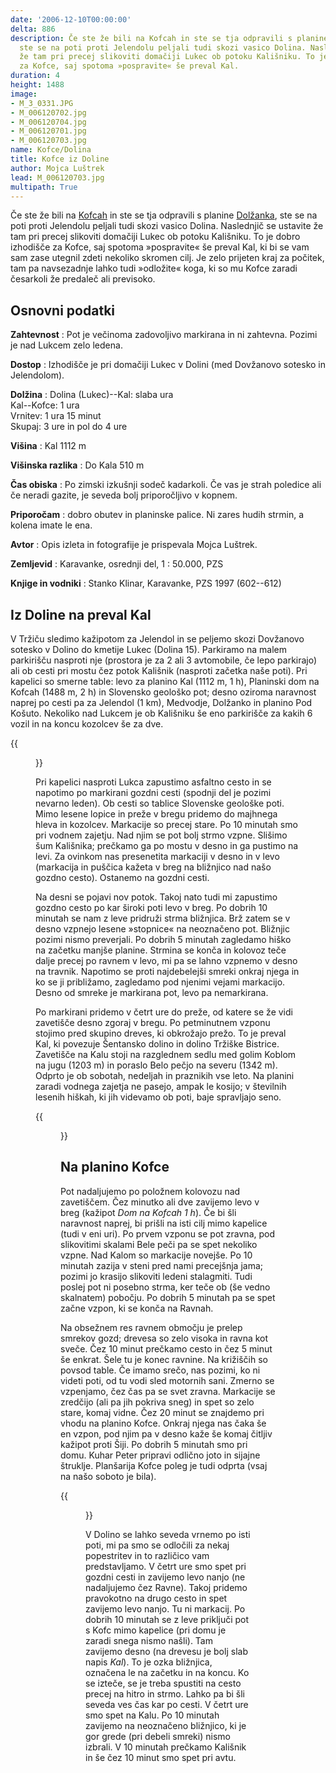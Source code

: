 ```yaml
---
date: '2006-12-10T00:00:00'
delta: 886
description: Če ste že bili na Kofcah in ste se tja odpravili s planine Dolžanka,
  ste se na poti proti Jelendolu peljali tudi skozi vasico Dolina. Naslednjič se ustavite
  že tam pri precej slikoviti domačiji Lukec ob potoku Kališniku. To je dobro izhodišče
  za Kofce, saj spotoma »pospravite« še preval Kal.
duration: 4
height: 1488
image:
- M_3_0331.JPG
- M_006120702.jpg
- M_006120704.jpg
- M_006120701.jpg
- M_006120703.jpg
name: Kofce/Dolina
title: Kofce iz Doline
author: Mojca Luštrek
lead: M_006120703.jpg
multipath: True
---
```

Če ste že bili na [Kofcah](../) in ste se tja odpravili s planine [Dolžanka](../dolzanka), ste se na poti proti Jelendolu peljali tudi skozi vasico Dolina. Naslednjič se ustavite že tam pri precej slikoviti domačiji Lukec ob potoku Kališniku. To je dobro izhodišče za Kofce, saj spotoma »pospravite« še preval Kal, ki bi se vam sam zase utegnil zdeti nekoliko skromen cilj. Je zelo prijeten kraj za počitek, tam pa navsezadnje lahko tudi »odložite« koga, ki so mu Kofce zaradi česarkoli že predaleč ali previsoko.

## Osnovni podatki

**Zahtevnost**
:   Pot je večinoma zadovoljivo markirana in ni zahtevna. Pozimi je nad Lukcem zelo ledena.

**Dostop**
:   Izhodišče je pri domačiji Lukec v Dolini (med Dovžanovo sotesko in Jelendolom).

**Dolžina**
:   Dolina (Lukec)--Kal: slaba ura\
    Kal--Kofce: 1 ura\
    Vrnitev: 1 ura 15 minut\
    Skupaj: 3 ure in pol do 4 ure

**Višina**
:   Kal 1112 m

**Višinska razlika**
:   Do Kala 510 m

**Čas obiska**
:   Po zimski izkušnji sodeč kadarkoli. Če vas je strah poledice ali če neradi gazite, je seveda bolj priporočljivo v kopnem.

**Priporočam**
:   dobro obutev in planinske palice. Ni zares hudih strmin, a kolena imate le ena.

**Avtor**
:   Opis izleta in fotografije je prispevala Mojca Luštrek.

**Zemljevid**
:   Karavanke, osrednji del, 1 : 50.000, PZS

**Knjige in vodniki**
:   Stanko Klinar, Karavanke, PZS 1997 (602--612)

Iz Doline na preval Kal
-----------------------

V Tržiču sledimo kažipotom za Jelendol in se peljemo skozi Dovžanovo sotesko v Dolino do kmetije Lukec (Dolina 15). Parkiramo na malem parkirišču nasproti nje (prostora je za 2 ali 3 avtomobile, če lepo parkirajo) ali ob cesti pri mostu čez potok Kališnik (nasproti začetka naše poti). Pri kapelici so smerne table: levo za planino Kal (1112 m, 1 h), Planinski dom na Kofcah (1488 m, 2 h) in Slovensko geološko pot; desno oziroma naravnost naprej po cesti pa za Jelendol (1 km), Medvodje, Dolžanko in planino Pod Košuto. Nekoliko nad Lukcem je ob Kališniku še eno parkirišče za kakih 6 vozil in na koncu kozolcev še za dve.

{{<figure src="M_006120702.jpg" caption="Lukec">}}

Pri kapelici nasproti Lukca zapustimo asfaltno cesto in se napotimo po markirani gozdni cesti (spodnji del je pozimi nevarno leden). Ob cesti so tablice Slovenske geološke poti. Mimo lesene lopice in preže v bregu pridemo do majhnega hleva in kozolcev. Markacije so precej stare. Po 10 minutah smo pri vodnem zajetju. Nad njim se pot bolj strmo vzpne. Slišimo šum Kališnika; prečkamo ga po mostu v desno in ga pustimo na levi. Za ovinkom nas presenetita markaciji v desno in v levo (markacija in puščica kažeta v breg na bližnjico nad našo gozdno cesto). Ostanemo na gozdni cesti.

Na desni se pojavi nov potok. Takoj nato tudi mi zapustimo gozdno cesto po kar široki poti levo v breg. Po dobrih 10 minutah se nam z leve pridruži strma bližnjica. Brž zatem se v desno vzpnejo lesene »stopnice« na neoznačeno pot. Bližnjic pozimi nismo preverjali. Po dobrih 5 minutah zagledamo hiško na začetku manjše planine. Strmina se konča in kolovoz teče dalje precej po ravnem v levo, mi pa se lahno vzpnemo v desno na travnik. Napotimo se proti najdebelejši smreki onkraj njega in ko se ji približamo, zagledamo pod njenimi vejami markacijo. Desno od smreke je markirana pot, levo pa nemarkirana.

Po markirani pridemo v četrt ure do preže, od katere se že vidi zavetišče desno zgoraj v bregu. Po petminutnem vzponu stojimo pred skupino dreves, ki obkrožajo prežo. To je preval Kal, ki povezuje Šentansko dolino in dolino Tržiške Bistrice. Zavetišče na Kalu stoji na razglednem sedlu med golim Koblom na jugu (1203 m) in poraslo Belo pečjo na severu (1342 m). Odprto je ob sobotah, nedeljah in praznikih vse leto. Na planini zaradi vodnega zajetja ne pasejo, ampak le kosijo; v številnih lesenih hiškah, ki jih videvamo ob poti, baje spravljajo seno.

{{<figure src="M_006120704.jpg" caption="Zavetišče na Kalu">}}

Na planino Kofce
----------------

Pot nadaljujemo po položnem kolovozu nad zavetiščem. Čez minutko ali dve zavijemo levo v breg (kažipot *Dom na Kofcah 1 h*). Če bi šli naravnost naprej, bi prišli na isti cilj mimo kapelice (tudi v eni uri). Po prvem vzponu se pot zravna, pod slikovitimi skalami Bele peči pa se spet nekoliko vzpne. Nad Kalom so markacije novejše. Po 10 minutah zazija v steni pred nami precejšnja jama; pozimi jo krasijo slikoviti ledeni stalagmiti. Tudi poslej pot ni posebno strma, ker teče ob (še vedno skalnatem) pobočju. Po dobrih 5 minutah pa se spet začne vzpon, ki se konča na Ravnah.

Na obsežnem res ravnem območju je prelep smrekov gozd; drevesa so zelo visoka in ravna kot sveče. Čez 10 minut prečkamo cesto in čez 5 minut še enkrat. Šele tu je konec ravnine. Na križiščih so povsod table. Če imamo srečo, nas pozimi, ko ni videti poti, od tu vodi sled motornih sani. Zmerno se vzpenjamo, čez čas pa se svet zravna. Markacije se zredčijo (ali pa jih pokriva sneg) in spet so zelo stare, komaj vidne. Čez 20 minut se znajdemo pri vhodu na planino Kofce. Onkraj njega nas čaka še en vzpon, pod njim pa v desno kaže še komaj čitljiv kažipot proti Šiji. Po dobrih 5 minutah smo pri domu. Kuhar Peter pripravi odlično joto in sijajne štruklje. Planšarija Kofce poleg je tudi odprta (vsaj na našo soboto je bila).

{{<figure src="M_006120703.jpg" caption="Ravne">}}

V Dolino se lahko seveda vrnemo po isti poti, mi pa smo se odločili za nekaj popestritev in to različico vam predstavljamo. V četrt ure smo spet pri gozdni cesti in zavijemo levo nanjo (ne nadaljujemo čez Ravne). Takoj pridemo pravokotno na drugo cesto in spet zavijemo levo nanjo. Tu ni markacij. Po dobrih 10 minutah se z leve priključi pot s Kofc mimo kapelice (pri domu je zaradi snega nismo našli). Tam zavijemo desno (na drevesu je bolj slab napis *Kal*). To je ozka bližnjica, označena le na začetku in na koncu. Ko se izteče, se je treba spustiti na cesto precej na hitro in strmo. Lahko pa bi šli seveda ves čas kar po cesti. V četrt ure smo spet na Kalu. Po 10 minutah zavijemo na neoznačeno bližnjico, ki je gor grede (pri debeli smreki) nismo izbrali. V 10 minutah prečkamo Kališnik in še čez 10 minut smo spet pri avtu.

 
